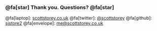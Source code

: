 ### @fa[star] Thank you. Questions? @fa[star]

@fa[laptop]: [scottstorey.co.uk](https://www.scottstorey.co.uk)
@fa[twitter]: [@scottstorey](https://www.scottstorey.co.uk)
@fa[github]: [sjstore2](https://github.com/sjstore)
@fa[envelope]: [me@scottstorey.co.uk](mailto:me@scottstorey.co.uk)
